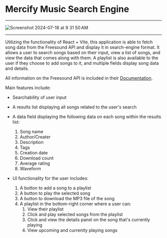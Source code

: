 # Mercify Music Search Engine
---

![Screenshot 2024-07-18 at 9 31 50 AM](https://github.com/user-attachments/assets/a75aaa8a-e9bf-4860-ac5a-0430a0bd5e5d)

---

Utilizing the functionality of React + Vite, this application is able to fetch song data from the Freesound API and display it in search-engine format. It allows a user to search songs based on their input, view a list of songs, and view the data that comes along with them. A playlist is also available to the user if they choose to add songs to it, and multiple fields display song data and details.

All information on the Freesound API is included in their [Documentation](https://freesound.org/docs/api/).

Main features include:
- Searchability of user input
- A results list displaying all songs related to the user's search
- A data field displaying the following data on each song within the results list:

  1. Song name
  2. Author/Creater
  3. Description
  4. Tags
  5. Creation date
  6. Download count
  7. Average rating
  8. Waveform
 
- UI functionality for the user includes:

  1. A button to add a song to a playlist
  2. A button to play the selected song
  3. A button to download the MP3 file of the song
  4. A playlist in the bottom-right corner where a user can:
     1. View their playlist
     2. Click and play selected songs from the playlist
     3. Click and view the details panel on the song that's currently playing
     4. View upcoming and currently playing songs


